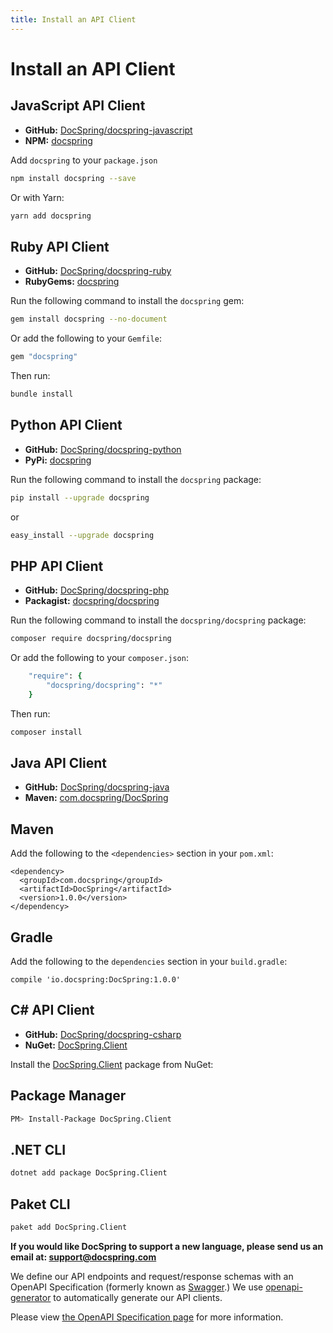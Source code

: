 ```yaml
---
title: Install an API Client
---
```


# Install an API Client

## JavaScript API Client

- **GitHub:** [DocSpring/docspring-javascript](https://github.com/DocSpring/docspring-javascript)
- **NPM:** [docspring](https://www.npmjs.com/package/docspring)

Add `docspring` to your `package.json`

```bash
npm install docspring --save
```

Or with Yarn:

```bash
yarn add docspring
```

## Ruby API Client

- **GitHub:** [DocSpring/docspring-ruby](https://github.com/DocSpring/docspring-ruby)
- **RubyGems:** [docspring](https://rubygems.org/gems/docspring)

Run the following command to install the `docspring` gem:

```bash
gem install docspring --no-document
```

Or add the following to your `Gemfile`:

```ruby
gem "docspring"
```

Then run:

```bash
bundle install
```

## Python API Client

- **GitHub:** [DocSpring/docspring-python](https://github.com/DocSpring/docspring-python)
- **PyPi:** [docspring](https://pypi.org/project/docspring/)

Run the following command to install the `docspring` package:

```bash
pip install --upgrade docspring
```

or

```bash
easy_install --upgrade docspring
```

## PHP API Client

- **GitHub:** [DocSpring/docspring-php](https://github.com/DocSpring/docspring-php)
- **Packagist:** [docspring/docspring](https://packagist.org/packages/docspring/docspring)

Run the following command to install the `docspring/docspring` package:

```bash
composer require docspring/docspring
```

Or add the following to your `composer.json`:

```ruby
    "require": {
        "docspring/docspring": "*"
    }
```

Then run:

```bash
composer install
```

## Java API Client

- **GitHub:** [DocSpring/docspring-java](https://github.com/DocSpring/docspring-java)
- **Maven:** [com.docspring/DocSpring](https://search.maven.org/search?q=g:com.docspring)

## Maven

Add the following to the `<dependencies>` section in your `pom.xml`:

```
<dependency>
  <groupId>com.docspring</groupId>
  <artifactId>DocSpring</artifactId>
  <version>1.0.0</version>
</dependency>
```

## Gradle

Add the following to the `dependencies` section in your `build.gradle`:

```
compile 'io.docspring:DocSpring:1.0.0'
```

## C# API Client

- **GitHub:** [DocSpring/docspring-csharp](https://github.com/DocSpring/docspring-csharp)
- **NuGet:** [DocSpring.Client](https://www.nuget.org/packages/DocSpring.Client)

Install the [DocSpring.Client](https://www.nuget.org/packages/DocSpring.Client) package
from NuGet:

## Package Manager

```bash
PM> Install-Package DocSpring.Client
```

## .NET CLI

```bash
dotnet add package DocSpring.Client
```

## Paket CLI

```bash
paket add DocSpring.Client
```

**If you would like DocSpring to support a new language, please send us an email at: support@docspring.com**

We define our API endpoints and request/response schemas with an OpenAPI Specification (formerly known as [Swagger](https://swagger.io/).) We use [openapi-generator](https://github.com/OpenAPITools/openapi-generator) to automatically generate our API clients.

Please view [the OpenAPI Specification page](./openapi) for more information.
